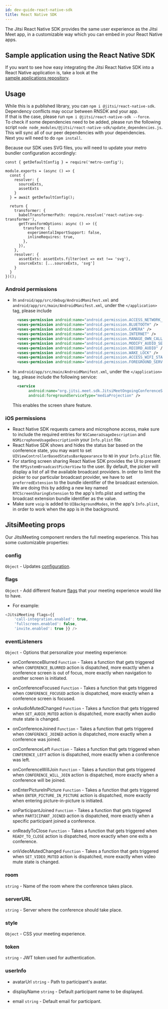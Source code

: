 ```yaml
---
id: dev-guide-react-native-sdk
title: React Native SDK
---
```


The Jitsi React Native SDK provides the same user experience as the Jitsi Meet app,
in a customizable way which you can embed in your React Native apps.

## Sample application using the React Native SDK

If you want to see how easy integrating the Jitsi React Native SDK into a React Native application is, take a look at the<br/>
[sample applications repository](https://github.com/jitsi/jitsi-meet-sdk-samples#react-native).

## Usage

While this is a published library, you can `npm i @jitsi/react-native-sdk`.<br/>
Dependency conflicts may occur between RNSDK and your app. <br/>If that is the case, please run `npm i @jitsi/react-native-sdk --force`.<br/>
To check if some dependencies need to be added, please run the following script `node node_modules/@jitsi/react-native-sdk/update_dependencies.js`.<br/>
This will sync all of our peer dependencies with your dependencies. <br/>
Next you will need to do `npm install`.

Because our SDK uses SVG files, you will need to update your metro bundler configuration accordingly:

```config title="metro.config"
const { getDefaultConfig } = require('metro-config');

module.exports = (async () => {
  const {
    resolver: {
      sourceExts,
      assetExts
    }
  } = await getDefaultConfig();

  return {
    transformer: {
      babelTransformerPath: require.resolve('react-native-svg-transformer'),
      getTransformOptions: async () => ({
        transform: {
          experimentalImportSupport: false,
          inlineRequires: true,
        },
      }),
    },
    resolver: {
      assetExts: assetExts.filter(ext => ext !== 'svg'),
      sourceExts: [...sourceExts, 'svg']
    }
  }
})();
```


### Android permissions

- In `android/app/src/debug/AndroidManifest.xml` and `android/app/src/main/AndroidManifest.xml`, under the `</application>` tag, please include
  ```xml
    <uses-permission android:name="android.permission.ACCESS_NETWORK_STATE" />
    <uses-permission android:name="android.permission.BLUETOOTH" />
    <uses-permission android:name="android.permission.CAMERA" />
    <uses-permission android:name="android.permission.INTERNET" />
    <uses-permission android:name="android.permission.MANAGE_OWN_CALLS" />
    <uses-permission android:name="android.permission.MODIFY_AUDIO_SETTINGS" />
    <uses-permission android:name="android.permission.RECORD_AUDIO" />
    <uses-permission android:name="android.permission.WAKE_LOCK" />
    <uses-permission android:name="android.permission.ACCESS_WIFI_STATE" />
    <uses-permission android:name="android.permission.FOREGROUND_SERVICE" />
  ```
- In `android/app/src/main/AndroidManifest.xml`, under the `</application>` tag, please include the following service:
  ```xml
    <service
         android:name="org.jitsi.meet.sdk.JitsiMeetOngoingConferenceService"
         android:foregroundServiceType="mediaProjection" />
  ```
  This enables the screen share feature.

### iOS permissions

- React Native SDK requests camera and microphone access, make sure to include the required entries for `NSCameraUsageDescription` and `NSMicrophoneUsageDescription`in your `Info.plist` file.
- React Native SDK shows and hides the status bar based on the conference state,
  you may want to set `UIViewControllerBasedStatusBarAppearance` to `NO` in your
  `Info.plist` file.
- For starting screen sharing React Native SDK provides the UI to present the `RPSystemBroadcastPickerView` to the user. By default, the picker will display a list of all the available broadcast providers. In order to limit the picker to our particular broadcast provider, we have to set `preferredExtension` to the bundle identifier of the broadcast extension. We are doing this by adding a new key named `RTCScreenSharingExtension` to the app's Info.plist and setting the broadcast extension bundle identifier as the value.
- Make sure `voip` is added to `UIBackgroundModes`, in the app's `Info.plist`, in order to work when the app is in the background.

## JitsiMeeting props

Our JitsiMeeting component renders the full meeting experience. This has some customizable properties:


### config
`Object` - Updates [configuration](https://github.com/jitsi/jitsi-meet/blob/master/config.js).


### flags
`Object` - Add different feature [flags](https://github.com/jitsi/jitsi-meet/blob/master/react/features/base/flags/constants.ts)
that your meeting experience would like to have. 
- For example: 
```javascript
<JitsiMeeting flags={{
    'call-integration.enabled': true, 
    'fullscreen.enabled': false, 
    'invite.enabled': true }} />
```


### eventListeners
`Object` - Options that personalize your meeting experience:

 - onConferenceBlurred
`Function` - Takes a function that gets triggered when ```CONFERENCE_BLURRED``` action is dispatched, more exactly when a conference screen is out of focus, more exactly when navigation to another screen is initiated. 

 - onConferenceFocused
`Function` - Takes a function that gets triggered when ```CONFERENCE_FOCUSED``` action is dispatched, more exactly when a conference screen is focused.

 - onAudioMutedChanged
`Function` - Takes a function that gets triggered when ```SET_AUDIO_MUTED``` action is dispatched, more exactly when audio mute state is changed.

 - onConferenceJoined
`Function` - Takes a function that gets triggered when ```CONFERENCE_JOINED``` action is dispatched, more exactly when a conference was joined.

 - onConferenceLeft
   `Function` - Takes a function that gets triggered when ```CONFERENCE_LEFT``` action is dispatched, more exactly when a conference was left.

 - onConferenceWillJoin
`Function` - Takes a function that gets triggered when ```CONFERENCE_WILL_JOIN``` action is dispatched, more exactly when a conference will be joined.

 - onEnterPictureInPicture
   `Function` - Takes a function that gets triggered when ```ENTER_PICTURE_IN_PICTURE``` action is dispatched, more exactly when entering picture-in-picture is initiated.

 - onParticipantJoined
`Function` - Takes a function that gets triggered when ```PARTICIPANT_JOINED``` action is dispatched, more exactly when a specific participant joined a conference.

 - onReadyToClose
   `Function` - Takes a function that gets triggered when ```READY_TO_CLOSE``` action is dispatched, more exactly when one exits a conference.

- onVideoMutedChanged
  `Function` - Takes a function that gets triggered when ```SET_VIDEO_MUTED``` action is dispatched, more exactly when video mute state is changed.

### room
`string` - Name of the room where the conference takes place.

### serverURL
`string` - Server where the conference should take place.

### style
`Object` - CSS your meeting experience.

### token
`string` - JWT token used for authentication.

### userInfo

- avatarUrl
`string` - Path to participant's avatar.

- displayName
`string` - Default participant name to be displayed.

- email
`string` - Default email for participant.
